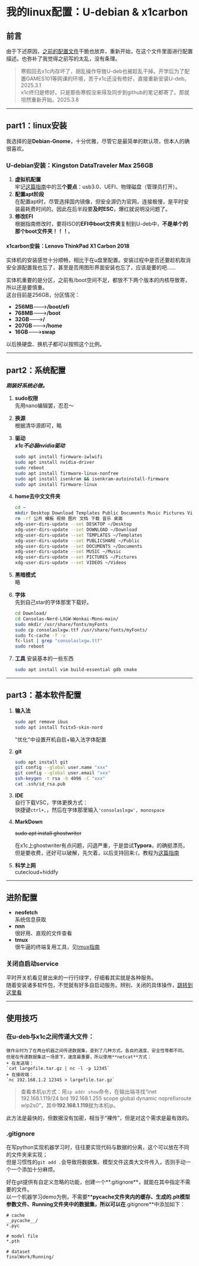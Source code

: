 # 我的linux配置：U-debian & x1carbon

## 前言

由于下述原因，[之前的配置文件](Debian_Old.mkd)干脆也放弃，重新开始，在这个文件里面进行配置描述。也弥补了我觉得之前写的太乱，没有条理。  

> 寒假回去x1c内存坏了，胡乱操作导致U-deb也被趁乱干掉。开学后为了配置GAMES101等网课的环境，苦于x1c还没有修好，直接重新安装U-deb。 2025.3.1  
> x1c终归是修好。只是那些寒假没来得及同步到github的笔记都寄了。那就坦然重新开始。2025.3.8  

***

## part1：linux安装

我选择的是**Debian-Gnome**，十分优雅，尽管它是最简单的默认项，但本人的确很喜欢。  

### U-debian安装：Kingston DataTraveler Max 256GB

1. **虚拟机配置**  
牢记[这篇指南]("")中的**三个要点**：usb3.0、UEFI、物理磁盘（管理员打开）。  
2. **配置apt阶段**  
在配置apt时，尽管选择国内镜像，但安全源仍为官网，连接极慢，是平时安装最耗费时间的。因此在后半段要**及时ESC**，爆红就说明没问题了。  
3. **修改EFI**  
根据指南修改时，要将ISO的**EFI中boot文件夹**复制到U-deb中，**不是单个的那个boot文件夹！！！**。  

#### x1carbon安装：Lenovo ThinkPad X1 Carbon 2018

实体机的安装感觉十分顺畅，相比于在u盘里配置。安装过程中是否还要趁机取消安全源配置我也忘了，甚至是否用图形界面安装也忘了，应该是要的吧……  

实体机重要的是分区，之前有/boot空间不足，都放不下两个版本的内核导致寄，所以还是要慎重。  
这台目前是256GB，分区情况：  
+ **256MB**--->**/boot/efi**  
+ **768MB**--->**/boot**  
+ **32GB**--->**/**  
+ **207GB**--->**/home**  
+ **16GB**--->**swap**  

以后换硬盘、换机子都可以按照这个比例。  

***

## part2：系统配置

***刚装好系统必做。***  

1. **sudo权限**  
	先用nano编辑罢，忍忍～  
	
2. **换源**  
	根据清华源即可，略  
	
3. **驱动**   
	***x1c不必装nvidia驱动***  

	```bash
	sudo apt install firmware-iwlwifi  
	sudo apt install nvidia-driver  
	sudo reboot  
	sudo apt install firmware-linux-nonfree  
	sudo apt install isenkram && isenkram-autoinstall-firmware  
	sudo apt install firmware-linux  
	```
	
4. **home去中文文件夹**  

	```bash
	cd ~  
	mkdir Desktop Download Templates Public Documents Music Pictures Videos  
	rm -rf 公共 模板 视频 图片 文档 下载 音乐 桌面  
	xdg-user-dirs-update --set DESKTOP ~/Desktop  
	xdg-user-dirs-update --set DOWNLOAD ~/Download  
	xdg-user-dirs-update --set TEMPLATES ~/Templates  
	xdg-user-dirs-update --set PUBLICSHARE ~/Public  
	xdg-user-dirs-update --set DOCUMENTS ~/Documents  
	xdg-user-dirs-update --set MUSIC ~/Music  
	xdg-user-dirs-update --set PICTURES ~/Pictures  
	xdg-user-dirs-update --set VIDEOS ~/Videos  
	```

5. **黑暗模式**  
	略  
	
6. **字体**  
	先到自己star的字体那里下载好。  
	```bash
	cd Download/  
	cd Consolas-Nerd-LXGW-Wenkai-Mono-main/  
	sudo mkdir /usr/share/fonts/myFonts  
	sudo cp consolaslxgw.ttf /usr/share/fonts/myFonts/  
	sudo fc-cache -f -v  
	fc-list | grep "consolaslxgw.ttf"  
	sudo reboot  
	```
	
7. **工具**
	安装基本的一些东西
	
	```bash
	sudo apt install vim build-essential gdb cmake
	```
	
	
***

## part3：基本软件配置

1. **输入法**  

	```bash
	sudo apt remove ibus  
	sudo apt install fcitx5-skin-nord  	
	```
	"优化"中设置开机自启+输入法字体配置  

2. **git**  

	```bash
	sudo apt install git  
	git config --global user.name "xxx"  
	git config --global user.email "xxx"  
	ssh-keygen -t rsa -b 4096 -C "xxx"  
	cat .ssh/id_rsa.pub  
	```

3. **IDE**  
	自行下载VSC，字体更换方式：  
	快捷键`ctrl+,`，然后在字体那里输入`'consolaslxgw', monospace`  
	
4. **MarkDown**  

	~~sudo apt install ghostwriter~~
	
	在x1c上ghostwriter有点问题，闪退严重，于是尝试**Typora**，的确挺漂亮，但是要收费，还好可以破解，先欠着，以后支持回来:(，教程为[这篇指南](https://blog.csdn.net/xueyou0910/article/details/145868822)  
	
5. **科学上网**  
	cutecloud+hiddfy  
	
***

## 进阶配置

+ **neofetch**  
系统信息获取  
+ **nnn**  
很好用、直观的文件查看  
+ **tmux**  
很牛逼的终端复用工具，见[tmux指南](tmux.md)  

### 关闭自启动service

平时开关机看见冒出来的一行行绿字，仔细看其实就是各种服务。  
随着安装诸多软件包，不觉就有好多自启动服务。辨别、关闭的具体操作，[跳转到这里看](docker.md#意外收获：开机启动管理)

***

## 使用技巧

### 在**u-deb**与**x1c**之间传递大文件：  
	做作业时为了在两台机器之间传递数据集，查到了几种方式。各自的速度、安全性等都不同。  
	但是在传递数据集这一场景下，速度最重要，所以使用**netcat**方式：  
	+ 在发送端：  
	`cat largefile.tar.gz | nc -l -p 12345`  
	+ 在接收端：  
	`nc 192.168.1.2 12345 > largefile.tar.gz`

> 查看本机ip方式：用`ip addr show`命令，在输出端寻找“inet 192.168.1.119/24 brd 192.168.1.255 scope global dynamic noprefixroute wlp2s0”，其中**192.168.1.119**就为本机ip。  

此方法是最快的，但数据没有加密，相当于“裸传”，但是对这个需求是最有效的。  

### .gitignore

在写python实现机器学习时，往往要实现代码与数据的分离，这个可以放在不同的文件夹来实现；  
但是习惯性的`git add .`会导致将数据集、模型文件这类大文件传入，否则手动一个一个添加十分麻烦。  

好在git提供有自定义忽略的功能，创建一个**.gitignore**，就能在其中指定不需要的文件。  
以一个机器学习demo为例，不需要**__pycache__**文件夹内的缓存、生成的.plt模型参数文件、Running文件夹中的数据集，所以可以在**.gitignore**中添加如下：  
```
# cache
__pycache__/
*.pyc

# model file
*.pth

# dataset
finalWork/Running/
```